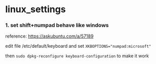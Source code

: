 # linux_settings

### 1. set shift+numpad behave like windows
reference: https://askubuntu.com/a/57189

edit file /etc/default/keyboard
and set `XKBOPTIONS="numpad:microsoft"`

then `sudo dpkg-reconfigure keyboard-configuration` to make it work
